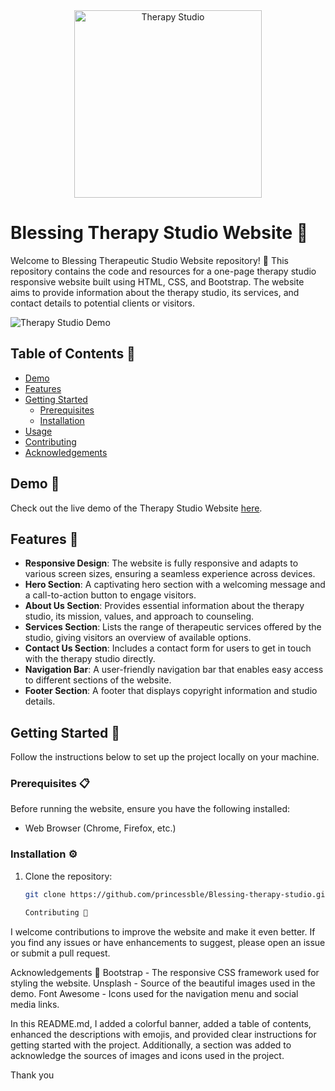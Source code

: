 <div align="center">
  <img src="./images/therapy-studio.jpg" alt="Therapy Studio" width="300px">
</div>

# Blessing Therapy Studio Website 🌿

Welcome to Blessing Therapeutic Studio Website repository! 🌟 This repository contains the code and resources for a one-page therapy studio responsive website built using HTML, CSS, and Bootstrap. The website aims to provide information about the therapy studio, its services, and contact details to potential clients or visitors.

![Therapy Studio Demo](./images/demo.gif)

## Table of Contents 📑

- [Demo](#demo)
- [Features](#features)
- [Getting Started](#getting-started)
  - [Prerequisites](#prerequisites)
  - [Installation](#installation)
- [Usage](#usage)
- [Contributing](#contributing)
- [Acknowledgements](#acknowledgements)

## Demo 🎉

Check out the live demo of the Therapy Studio Website [here](https://princessble.github.io/Blessing-therapy-studio/).

## Features 🚀

- **Responsive Design**: The website is fully responsive and adapts to various screen sizes, ensuring a seamless experience across devices.
- **Hero Section**: A captivating hero section with a welcoming message and a call-to-action button to engage visitors.
- **About Us Section**: Provides essential information about the therapy studio, its mission, values, and approach to counseling.
- **Services Section**: Lists the range of therapeutic services offered by the studio, giving visitors an overview of available options.
- **Contact Us Section**: Includes a contact form for users to get in touch with the therapy studio directly.
- **Navigation Bar**: A user-friendly navigation bar that enables easy access to different sections of the website.
- **Footer Section**: A footer that displays copyright information and studio details.

## Getting Started 🚀

Follow the instructions below to set up the project locally on your machine.

### Prerequisites 📋

Before running the website, ensure you have the following installed:

- Web Browser (Chrome, Firefox, etc.)

### Installation ⚙️

1. Clone the repository:

   ```bash
   git clone https://github.com/princessble/Blessing-therapy-studio.git

   Contributing 🤝
I welcome contributions to improve the website and make it even better. If you find any issues or have enhancements to suggest, please open an issue or submit a pull request.

Acknowledgements 💖
Bootstrap - The responsive CSS framework used for styling the website.
Unsplash - Source of the beautiful images used in the demo.
Font Awesome - Icons used for the navigation menu and social media links.

In this README.md, I added a colorful banner, added a table of contents, enhanced the descriptions with emojis, and provided clear instructions for getting started with the project. Additionally, a section was added to acknowledge the sources of images and icons used in the project.

Thank you
